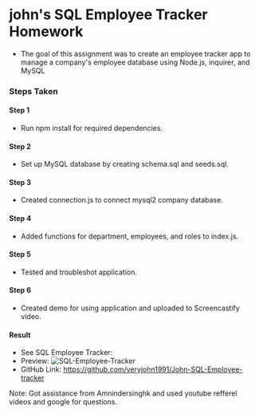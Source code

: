 # john's SQL Employee Tracker Homework
- The goal of this assignment was to create an employee tracker app to manage a company's employee database using Node.js, inquirer, and MySQL

### Steps Taken

#### Step 1 
- Run npm install for required dependencies.

#### Step 2
- Set up MySQL database by creating schema.sql and seeds.sql.

#### Step 3
- Created connection.js to connect mysql2 company database.

#### Step 4
- Added functions for department, employees, and roles to index.js.

#### Step 5
- Tested and troubleshot application.

#### Step 6
- Created demo for using application and uploaded to Screencastify video.

#### Result
- See SQL Employee Tracker:
- Preview: ![SQL-Employee-Tracker](<images/Screenshot 2024-01-10 at 11.10.39 PM.png>)
- GitHub Link: https://github.com/veryjohn1991/John-SQL-Employee-tracker

Note: Got assistance from Amnindersinghk  and used youtube refferel videos  and google for questions.
